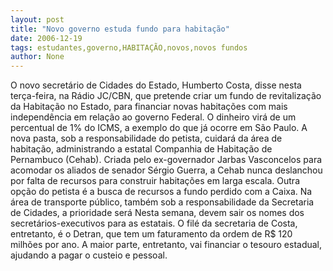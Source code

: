 ```yaml
---
layout: post
title: "Novo governo estuda fundo para habitação"
date: 2006-12-19
tags: estudantes,governo,HABITAÇÃO,novos,novos fundos
author: None
---
```

O novo secretário de Cidades do Estado, Humberto Costa, disse nesta terça-feira, na Rádio JC/CBN, que pretende criar um fundo de revitalização da Habitação no Estado, para financiar novas habitações com mais independência em relação ao governo Federal. O dinheiro virá de um percentual de 1% do ICMS, a exemplo do que já ocorre em São Paulo.
A nova pasta, sob a responsabilidade do petista, cuidará da área de habitação, administrando a estatal Companhia de Habitação de Pernambuco (Cehab). Criada pelo ex-governador Jarbas Vasconcelos para acomodar os aliados de senador Sérgio Guerra, a Cehab nunca deslanchou por falta de recursos para construir habitações em larga escala. Outra opção do petista é a busca de recursos a fundo perdido com a Caixa.
Na área de transporte público, também sob a responsabilidade da Secretaria de Cidades, a prioridade será
Nesta semana, devem sair os nomes dos secretários-executivos para as estatais.
O filé da secretaria de Costa, entretanto, é o Detran, que tem um faturamento da ordem de R$ 120 milhões por ano. A maior parte, entretanto, vai financiar o tesouro estadual, ajudando a pagar o custeio e pessoal. 